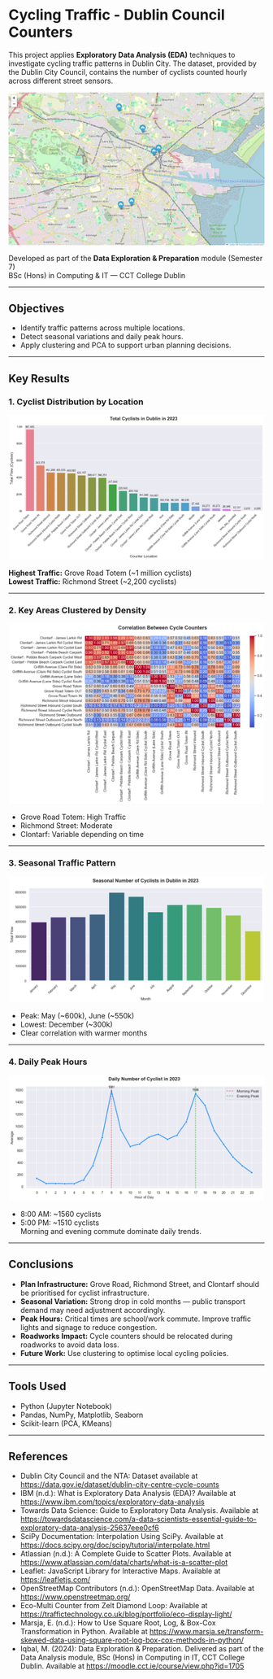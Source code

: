 # Cycling Traffic - Dublin Council Counters

This project applies **Exploratory Data Analysis (EDA)** techniques to investigate cycling traffic patterns in Dublin City. The dataset, provided by the Dublin City Council, contains the number of cyclists counted hourly across different street sensors.

![Counters Location](outputs/counters_loc.jpg)

Developed as part of the **Data Exploration & Preparation** module (Semester 7)  
BSc (Hons) in Computing & IT — CCT College Dublin

---

## Objectives

- Identify traffic patterns across multiple locations.
- Detect seasonal variations and daily peak hours.
- Apply clustering and PCA to support urban planning decisions.

---

## Key Results

### 1. Cyclist Distribution by Location  
![Total Cyclists](outputs/Total%20Cyclists%20in%20Dublin%20in%20202.png)

**Highest Traffic:** Grove Road Totem (~1 million cyclists)  
**Lowest Traffic:** Richmond Street (~2,200 cyclists)

---

### 2. Key Areas Clustered by Density  
![Key Areas](outputs/Correlation%20Between%20Cycle%20Counters.png)

- Grove Road Totem: High Traffic  
- Richmond Street: Moderate  
- Clontarf: Variable depending on time

---

### 3. Seasonal Traffic Pattern  
![Seasonal](outputs/Seasonal%20Number%20of%20Cyclists%20in%20Dublin%20in%202023.png)

- Peak: May (~600k), June (~550k)  
- Lowest: December (~300k)  
- Clear correlation with warmer months

---

### 4. Daily Peak Hours  
![Daily Peaks](outputs/Daily%20Number%20of%20Cyclist%20in%202023.png)

- 8:00 AM: ~1560 cyclists  
- 5:00 PM: ~1510 cyclists  
Morning and evening commute dominate daily trends.

---

## Conclusions

- **Plan Infrastructure:** Grove Road, Richmond Street, and Clontarf should be prioritised for cyclist infrastructure.  
- **Seasonal Variation:** Strong drop in cold months — public transport demand may need adjustment accordingly.  
- **Peak Hours:** Critical times are school/work commute. Improve traffic lights and signage to reduce congestion.  
- **Roadworks Impact:** Cycle counters should be relocated during roadworks to avoid data loss.  
- **Future Work:** Use clustering to optimise local cycling policies.

---

## Tools Used

- Python (Jupyter Notebook)
- Pandas, NumPy, Matplotlib, Seaborn
- Scikit-learn (PCA, KMeans)

---

## References

- Dublin City Council and the NTA: Dataset available at https://data.gov.ie/dataset/dublin-city-centre-cycle-counts  
- IBM (n.d.): What is Exploratory Data Analysis (EDA)? Available at https://www.ibm.com/topics/exploratory-data-analysis  
- Towards Data Science: Guide to Exploratory Data Analysis. Available at https://towardsdatascience.com/a-data-scientists-essential-guide-to-exploratory-data-analysis-25637eee0cf6  
- SciPy Documentation: Interpolation Using SciPy. Available at https://docs.scipy.org/doc/scipy/tutorial/interpolate.html  
- Atlassian (n.d.): A Complete Guide to Scatter Plots. Available at https://www.atlassian.com/data/charts/what-is-a-scatter-plot  
- Leaflet: JavaScript Library for Interactive Maps. Available at https://leafletjs.com/  
- OpenStreetMap Contributors (n.d.): OpenStreetMap Data. Available at https://www.openstreetmap.org/  
- Eco-Multi Counter from Zelt Diamond Loop: Available at https://traffictechnology.co.uk/blog/portfolio/eco-display-light/  
- Marsja, E. (n.d.): How to Use Square Root, Log, & Box-Cox Transformation in Python. Available at https://www.marsja.se/transform-skewed-data-using-square-root-log-box-cox-methods-in-python/  
- Iqbal, M. (2024): Data Exploration & Preparation. Delivered as part of the Data Analysis module, BSc (Hons) in Computing in IT, CCT College Dublin. Available at https://moodle.cct.ie/course/view.php?id=1705  